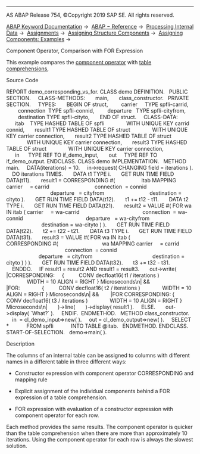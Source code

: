   

* * *

AS ABAP Release 754, ©Copyright 2019 SAP SE. All rights reserved.

[ABAP Keyword Documentation](https://help.sap.com/doc/abapdocu_754_index_htm/7.54/en-US/abenabap.htm) →  [ABAP − Reference](https://help.sap.com/doc/abapdocu_754_index_htm/7.54/en-US/abenabap_reference.htm) →  [Processing Internal Data](https://help.sap.com/doc/abapdocu_754_index_htm/7.54/en-US/abenabap_data_working.htm) →  [Assignments](https://help.sap.com/doc/abapdocu_754_index_htm/7.54/en-US/abenvalue_assignments.htm) →  [Assigning Structure Components](https://help.sap.com/doc/abapdocu_754_index_htm/7.54/en-US/abencorresponding.htm) →  [Assigning Components: Examples](https://help.sap.com/doc/abapdocu_754_index_htm/7.54/en-US/abencorresponding_abexas.htm) → 

Component Operator, Comparison with FOR Expression

This example compares the [component operator](https://help.sap.com/doc/abapdocu_754_index_htm/7.54/en-US/abenconstructor_expr_corresponding.htm) with [table comprehensions](https://help.sap.com/doc/abapdocu_754_index_htm/7.54/en-US/abentable_comprehension_glosry.htm "Glossary Entry"),

Source Code

REPORT demo\_corresponding\_vs\_for.
CLASS demo DEFINITION.
  PUBLIC SECTION.
    CLASS-METHODS:
      main,
      class\_constructor.
  PRIVATE SECTION.
    TYPES:
      BEGIN OF struct,
        carrier     TYPE spfli-carrid,
        connection  TYPE spfli-connid,
        departure   TYPE spfli-cityfrom,
        destination TYPE spfli-cityto,
      END OF struct.
    CLASS-DATA:
      itab    TYPE HASHED TABLE OF spfli
              WITH UNIQUE KEY carrid connid,
      result1 TYPE HASHED TABLE OF struct
              WITH UNIQUE KEY carrier connection,
      result2 TYPE HASHED TABLE OF struct
              WITH UNIQUE KEY carrier connection,
      result3 TYPE HASHED TABLE OF struct
              WITH UNIQUE KEY carrier connection,
      in      TYPE REF TO if\_demo\_input,
      out     TYPE REF TO if\_demo\_output.
ENDCLASS.
CLASS demo IMPLEMENTATION.
  METHOD main.
    DATA(iterations) = 10.
    in->request( CHANGING field = iterations ).
    DO iterations TIMES.
      DATA t1 TYPE i.
      GET RUN TIME FIELD DATA(t11).
      result1 = CORRESPONDING #(
                 itab MAPPING carrier     = carrid
                              connection  = connid
                              departure   = cityfrom
                              destination = cityto ).
      GET RUN TIME FIELD DATA(t12).
      t1 += t12 - t11.
      DATA t2 TYPE i.
      GET RUN TIME FIELD DATA(t21).
      result2 = VALUE #( FOR wa IN itab ( carrier     = wa-carrid
                                          connection  = wa-connid
                                          departure   = wa-cityfrom
                                          destination = wa-cityto ) ).
      GET RUN TIME FIELD DATA(t22).
      t2 += t22 - t21.
      DATA t3 TYPE i.
      GET RUN TIME FIELD DATA(t31).
      result3 = VALUE #( FOR wa IN itab (
                           CORRESPONDING #(
                             wa MAPPING carrier     = carrid
                                        connection  = connid
                                        departure   = cityfrom
                                        destination = cityto ) ) ).
      GET RUN TIME FIELD DATA(t32).
      t3 += t32 - t31.
    ENDDO.
    IF result1 = result2 AND result1 = result3.
      out->write(
       |CORRESPONDING:     {
         CONV decfloat16( t1 / iterations )
              WIDTH = 10 ALIGN = RIGHT } Microseconds\\n| &&
       |FOR:               {
         CONV decfloat16( t2 / iterations )
              WIDTH = 10 ALIGN = RIGHT } Microseconds\\n| &&
       |FOR CORRESPONDING: {
         CONV decfloat16( t3 / iterations )
              WIDTH = 10 ALIGN = RIGHT } Microseconds\\n|
      )->line(
      )->display( result1 ).
    ELSE.
      out->display( \`What?\` ).
    ENDIF.  ENDMETHOD.
  METHOD class\_constructor.
    in  = cl\_demo\_input=>new( ).
    out = cl\_demo\_output=>new( ).
    SELECT \*
           FROM spfli
           INTO TABLE @itab.
  ENDMETHOD.
ENDCLASS.
START-OF-SELECTION.
  demo=>main( ).

Description

The columns of an internal table can be assigned to columns with different names in a different table in three different ways:

-   Constructor expression with component operator CORRESPONDING and mapping rule

-   Explicit assignment of the individual components behind a FOR expression of a table comprehension.

-   FOR expression with evaluation of a constructor expression with component operator for each row.

Each method provides the same results. The component operator is quicker than the table comprehension when there are more than approximately 10 iterations. Using the component operator for each row is always the slowest solution.
